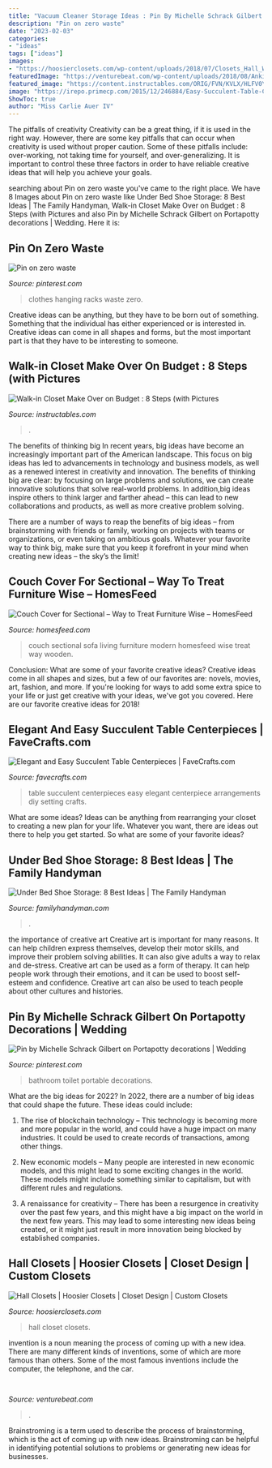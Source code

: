```yaml
---
title: "Vacuum Cleaner Storage Ideas : Pin By Michelle Schrack Gilbert On Portapotty Decorations"
description: "Pin on zero waste"
date: "2023-02-03"
categories:
- "ideas"
tags: ["ideas"]
images:
- "https://hoosierclosets.com/wp-content/uploads/2018/07/Closets_Hall_White-Master-Linen-Closet-with-extra-deep-adjustable-shelves.jpg"
featuredImage: "https://venturebeat.com/wp-content/uploads/2018/08/Anki_Vector_Bookshelf.jpg?w=800"
featured_image: "https://content.instructables.com/ORIG/FVN/KVLX/HLFV0YB3/FVNKVLXHLFV0YB3.jpg?frame=1&amp;width=2100"
image: "https://irepo.primecp.com/2015/12/246884/Easy-Succulent-Table-Centerpieces_ExtraLarge1000_ID-1311774.jpg?v=1311774"
ShowToc: true
author: "Miss Carlie Auer IV"
---
```



The pitfalls of creativity
Creativity can be a great thing, if it is used in the right way. However, there are some key pitfalls that can occur when creativity is used without proper caution. Some of these pitfalls include: over-working, not taking time for yourself, and over-generalizing. It is important to control these three factors in order to have reliable creative ideas that will help you achieve your goals.

	

		
searching about Pin on zero waste you've came to the right place. We have 8 Images about Pin on zero waste like Under Bed Shoe Storage: 8 Best Ideas | The Family Handyman, Walk-in Closet Make Over on Budget : 8 Steps (with Pictures and also Pin by Michelle Schrack Gilbert on Portapotty decorations | Wedding. Here it is:
		
    
## Pin On Zero Waste

<img loading=lazy src="https://i.pinimg.com/736x/26/35/5c/26355c00e61f95e19c8b6c002b94da81--clothes-racks-hanging-clothes.jpg" onerror="this.onerror=null;this.src='https://tse4.mm.bing.net/th?id=OIP.4-Bb06pWgYtqFr0j0F6JDgHaJ3&amp;pid=15.1';" alt="Pin on zero waste">

_Source: pinterest.com_

>clothes hanging racks waste zero. 

	

Creative ideas can be anything, but they have to be born out of something. Something that the individual has either experienced or is interested in. Creative ideas can come in all shapes and forms, but the most important part is that they have to be interesting to someone.

    
## Walk-in Closet Make Over On Budget : 8 Steps (with Pictures

<img loading=lazy src="https://content.instructables.com/ORIG/FVN/KVLX/HLFV0YB3/FVNKVLXHLFV0YB3.jpg?frame=1&amp;width=2100" onerror="this.onerror=null;this.src='https://tse1.mm.bing.net/th?id=OIP._ZB3AKrv5D6ChxvuCQEJRQHaNK&amp;pid=15.1';" alt="Walk-in Closet Make Over on Budget : 8 Steps (with Pictures">

_Source: instructables.com_

>. 

	

The benefits of thinking big
In recent years, big ideas have become an increasingly important part of the American landscape. This focus on big ideas has led to advancements in technology and business models, as well as a renewed interest in creativity and innovation.
The benefits of thinking big are clear: by focusing on large problems and solutions, we can create innovative solutions that solve real-world problems. In addition,big ideas inspire others to think larger and farther ahead – this can lead to new collaborations and products, as well as more creative problem solving.

There are a number of ways to reap the benefits of big ideas – from brainstorming with friends or family, working on projects with teams or organizations, or even taking on ambitious goals. Whatever your favorite way to think big, make sure that you keep it forefront in your mind when creating new ideas – the sky’s the limit!

    
## Couch Cover For Sectional – Way To Treat Furniture Wise – HomesFeed

<img loading=lazy src="https://homesfeed.com/wp-content/uploads/2015/10/modern-couch-cover-for-sectional-idea-in-living-room-with-wooden-floor-and-black-patterned-area-rug-and-glass-window-and-wooden-panel.jpg" onerror="this.onerror=null;this.src='https://tse3.mm.bing.net/th?id=OIP.WPV4mBaCy-HFVhY5Fo9jjwHaD6&amp;pid=15.1';" alt="Couch Cover for Sectional – Way to Treat Furniture Wise – HomesFeed">

_Source: homesfeed.com_

>couch sectional sofa living furniture modern homesfeed wise treat way wooden. 

	

Conclusion: What are some of your favorite creative ideas?
Creative ideas come in all shapes and sizes, but a few of our favorites are: novels, movies, art, fashion, and more. If you're looking for ways to add some extra spice to your life or just get creative with your ideas, we've got you covered. Here are our favorite creative ideas for 2018!

    
## Elegant And Easy Succulent Table Centerpieces | FaveCrafts.com

<img loading=lazy src="https://irepo.primecp.com/2015/12/246884/Easy-Succulent-Table-Centerpieces_ExtraLarge1000_ID-1311774.jpg?v=1311774" onerror="this.onerror=null;this.src='https://tse4.mm.bing.net/th?id=OIP.pyRdTGGO2mDRHGo5QCKNxQHaLG&amp;pid=15.1';" alt="Elegant and Easy Succulent Table Centerpieces | FaveCrafts.com">

_Source: favecrafts.com_

>table succulent centerpieces easy elegant centerpiece arrangements diy setting crafts. 

	

What are some ideas?
Ideas can be anything from rearranging your closet to creating a new plan for your life. Whatever you want, there are ideas out there to help you get started. So what are some of your favorite ideas?

    
## Under Bed Shoe Storage: 8 Best Ideas | The Family Handyman

<img loading=lazy src="https://www.familyhandyman.com/wp-content/uploads/2021/03/shoe-storage-BurroughsRollingMetalUnderbedStorage.jpg?resize=768" onerror="this.onerror=null;this.src='https://tse2.mm.bing.net/th?id=OIP.CShladGvXWxM5HC86mUJXQHaGg&amp;pid=15.1';" alt="Under Bed Shoe Storage: 8 Best Ideas | The Family Handyman">

_Source: familyhandyman.com_

>. 

	

the importance of creative art
Creative art is important for many reasons. It can help children express themselves, develop their motor skills, and improve their problem solving abilities. It can also give adults a way to relax and de-stress.
Creative art can be used as a form of therapy. It can help people work through their emotions, and it can be used to boost self-esteem and confidence. Creative art can also be used to teach people about other cultures and histories.

    
## Pin By Michelle Schrack Gilbert On Portapotty Decorations | Wedding

<img loading=lazy src="https://i.pinimg.com/736x/fa/14/b6/fa14b6d8583b5c84cc55154eaf208a0b.jpg" onerror="this.onerror=null;this.src='https://tse3.mm.bing.net/th?id=OIP.yo6owNqPE6YO8r8Ry9OH_AHaJ4&amp;pid=15.1';" alt="Pin by Michelle Schrack Gilbert on Portapotty decorations | Wedding">

_Source: pinterest.com_

>bathroom toilet portable decorations. 

	

What are the big ideas for 2022?
In 2022, there are a number of big ideas that could shape the future. These ideas could include:
1. The rise of blockchain technology – This technology is becoming more and more popular in the world, and could have a huge impact on many industries. It could be used to create records of transactions, among other things.

2. New economic models – Many people are interested in new economic models, and this might lead to some exciting changes in the world. These models might include something similar to capitalism, but with different rules and regulations.

3. A renaissance for creativity – There has been a resurgence in creativity over the past few years, and this might have a big impact on the world in the next few years. This may lead to some interesting new ideas being created, or it might just result in more innovation being blocked by established companies.

    
## Hall Closets | Hoosier Closets | Closet Design | Custom Closets

<img loading=lazy src="https://hoosierclosets.com/wp-content/uploads/2018/07/Closets_Hall_White-Master-Linen-Closet-with-extra-deep-adjustable-shelves.jpg" onerror="this.onerror=null;this.src='https://tse2.mm.bing.net/th?id=OIP.Zu0kHirTh3bi8t-dGyfDIQHaJ4&amp;pid=15.1';" alt="Hall Closets | Hoosier Closets | Closet Design | Custom Closets">

_Source: hoosierclosets.com_

>hall closet closets. 

	

invention is a noun meaning the process of coming up with a new idea. There are many different kinds of inventions, some of which are more famous than others. Some of the most famous inventions include the computer, the telephone, and the car.

    
## 

<img loading=lazy src="https://venturebeat.com/wp-content/uploads/2018/08/Anki_Vector_Bookshelf.jpg?w=800" onerror="this.onerror=null;this.src='https://tse1.mm.bing.net/th?id=OIP.V-e___x0vKYQ7zf0OOf4vAHaE7&amp;pid=15.1';" alt="">

_Source: venturebeat.com_

>. 

	

Brainstroming is a term used to describe the process of brainstorming, which is the act of coming up with new ideas. Brainstroming can be helpful in identifying potential solutions to problems or generating new ideas for businesses.

